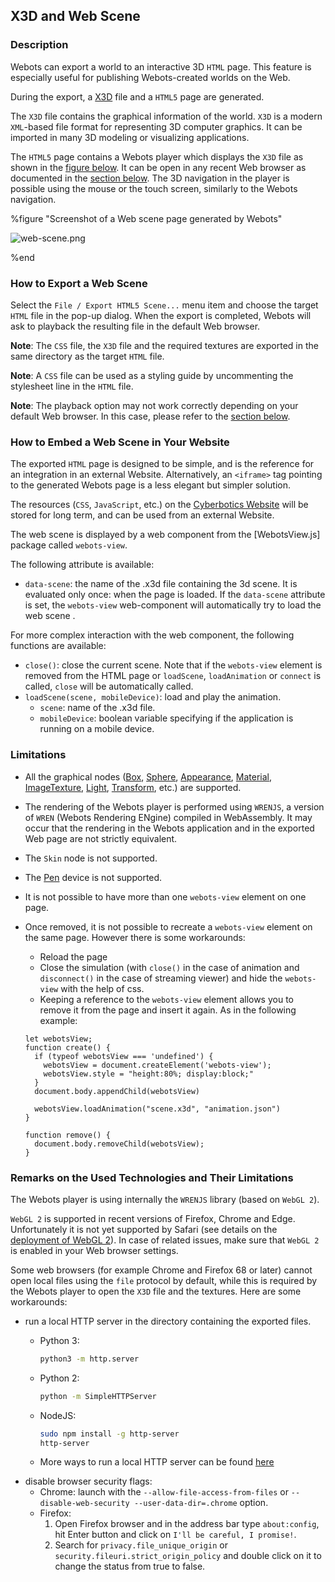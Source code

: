 ## X3D and Web Scene

### Description

Webots can export a world to an interactive 3D `HTML` page.
This feature is especially useful for publishing Webots-created worlds on the Web.

During the export, a [X3D](http://www.web3d.org/x3d/what-x3d) file and a `HTML5` page are generated.

The `X3D` file contains the graphical information of the world.
`X3D` is a modern `XML`-based file format for representing 3D computer graphics.
It can be imported in many 3D modeling or visualizing applications.

The `HTML5` page contains a Webots player which displays the `X3D` file as shown in the [figure below](#screenshot-of-a-web-scene-page-generated-by-webots).
It can be open in any recent Web browser as documented in the [section below](#remarks-on-the-used-technologies-and-their-limitations).
The 3D navigation in the player is possible using the mouse or the touch screen, similarly to the Webots navigation.

%figure "Screenshot of a Web scene page generated by Webots"

![web-scene.png](images/web-scene.thumbnail.jpg)

%end

### How to Export a Web Scene

Select the `File / Export HTML5 Scene...` menu item and choose the target `HTML` file in the pop-up dialog.
When the export is completed, Webots will ask to playback the resulting file in the default Web browser.

**Note**: The `CSS` file, the `X3D` file and the required textures are exported in the same directory as the target `HTML` file.

**Note**: A `CSS` file can be used as a styling guide by uncommenting the stylesheet line in the `HTML` file.

**Note**: The playback option may not work correctly depending on your default Web browser.
In this case, please refer to the [section below](#remarks-on-the-used-technologies-and-their-limitations).

### How to Embed a Web Scene in Your Website

The exported `HTML` page is designed to be simple, and is the reference for an integration in an external Website. 
Alternatively, an `<iframe>` tag pointing to the generated Webots page is a less elegant but simpler solution.

The resources (`CSS`, `JavaScript`, etc.) on the [Cyberbotics Website](https://www.cyberbotics.com) will be stored for long term, and can be used from an external Website.

The web scene is displayed by a web component from the [WebotsView.js] package called `webots-view`.

The following attribute is available:
* `data-scene`: the name of the .x3d file containing the 3d scene. It is evaluated only once: when the page is loaded. If the `data-scene` attribute is set, the `webots-view` web-component will automatically try to load the web scene .

For more complex interaction with the web component, the following functions are available:
* `close()`: close the current scene. Note that if the `webots-view` element is removed from the HTML page or `loadScene`, `loadAnimation` or `connect` is called, `close` will be automatically called.
* `loadScene(scene, mobileDevice)`: load and play the animation.
  * `scene`: name of the .x3d file.
  * `mobileDevice`: boolean variable specifying if the application is running on a mobile device.

### Limitations

- All the graphical nodes ([Box](../reference/box.md), [Sphere](../reference/sphere.md), [Appearance](../reference/appearance.md), [Material](../reference/material.md), [ImageTexture](../reference/imagetexture.md), [Light](../reference/light.md), [Transform](../reference/transform.md), etc.) are supported.

- The rendering of the Webots player is performed using `WRENJS`, a version of `WREN` (Webots Rendering ENgine) compiled in WebAssembly.
It may occur that the rendering in the Webots application and in the exported Web page are not strictly equivalent.

- The `Skin` node is not supported.
- The [Pen](../reference/pen.md) device is not supported.

- It is not possible to have more than one `webots-view` element on one page.

- Once removed, it is not possible to recreate a `webots-view` element on the same page. However there is some workarounds:
    - Reload the page
    - Close the simulation (with `close()` in the case of animation and `disconnect()` in the case of streaming viewer) and hide the `webots-view` with the help of css.
    - Keeping a reference to the `webots-view` element allows you to remove it from the page and insert it again. As in the following example:
    ```
    let webotsView;
    function create() {
      if (typeof webotsView === 'undefined') {
        webotsView = document.createElement('webots-view');
        webotsView.style = "height:80%; display:block;"
      }
      document.body.appendChild(webotsView)

      webotsView.loadAnimation("scene.x3d", "animation.json")
    }

    function remove() {
      document.body.removeChild(webotsView);
    }
    ```

### Remarks on the Used Technologies and Their Limitations

The Webots player is using internally the `WRENJS` library (based on `WebGL 2`).

`WebGL 2` is supported in recent versions of Firefox, Chrome and Edge.
Unfortunately it is not yet supported by Safari (see details on the [deployment of WebGL 2](https://caniuse.com/webgl2)).
In case of related issues, make sure that `WebGL 2` is enabled in your Web browser settings.

Some web browsers (for example Chrome and Firefox 68 or later) cannot open local files using the `file` protocol by default, while this is required by the Webots player to open the `X3D` file and the textures.
Here are some workarounds:
- run a local HTTP server in the directory containing the exported files.
    - Python 3:

        ```sh
        python3 -m http.server
        ```
    - Python 2:

        ```sh
        python -m SimpleHTTPServer
        ```
    - NodeJS:

        ```sh
        sudo npm install -g http-server
        http-server
        ```
    - More ways to run a local HTTP server can be found [here](https://gist.github.com/willurd/5720255)
- disable browser security flags:
    - Chrome: launch with the `--allow-file-access-from-files`  or `--disable-web-security --user-data-dir=.chrome` option.
    - Firefox:
        1. Open Firefox browser and in the address bar type ``about:config``, hit Enter button and click on `I'll be careful, I promise!`.
        2. Search for `privacy.file_unique_origin` or `security.fileuri.strict_origin_policy` and double click on it to change the status from true to false.
